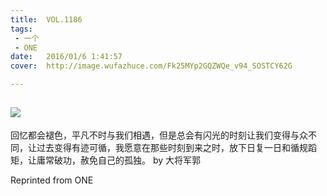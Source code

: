 ```yaml
---
title:	VOL.1186
tags:
 - 一个
 - ONE
date:	2016/01/6 1:41:57
cover:	http://image.wufazhuce.com/Fk25MYp2GQZWQe_v94_SOSTCY62G

---
```

![](http://image.wufazhuce.com/Fk25MYp2GQZWQe_v94_SOSTCY62G)
---

回忆都会褪色，平凡不时与我们相遇，但是总会有闪光的时刻让我们变得与众不同，让过去变得有迹可循，我愿意在那些时刻到来之时，放下日复一日和循规蹈矩，让庸常破功，赦免自己的孤独。 by 大将军郭
 
Reprinted from ONE
